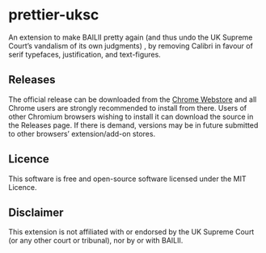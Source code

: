 # prettier-uksc
An extension to make BAILII pretty again (and thus undo the UK Supreme Court’s vandalism of its own judgments) , by removing Calibri in favour of serif typefaces, justification, and text-figures.  
## Releases
The official release can be downloaded from the [Chrome Webstore](https://chrome.google.com/webstore/detail/prettier-uksc/fmoeaeaikfmihnpkdabidknamagnkhcg) and all Chrome users are strongly recommended to install from there.  Users of other Chromium browsers wishing to install it can download the source in the Releases page.  If there is demand, versions may be in future submitted to other browsers’ extension/add-on stores.
## Licence
This software is free and open-source software licensed under the MIT Licence.
## Disclaimer
This extension is not affiliated with or endorsed by the UK Supreme Court (or any other court or tribunal), nor by or with BAILII.
